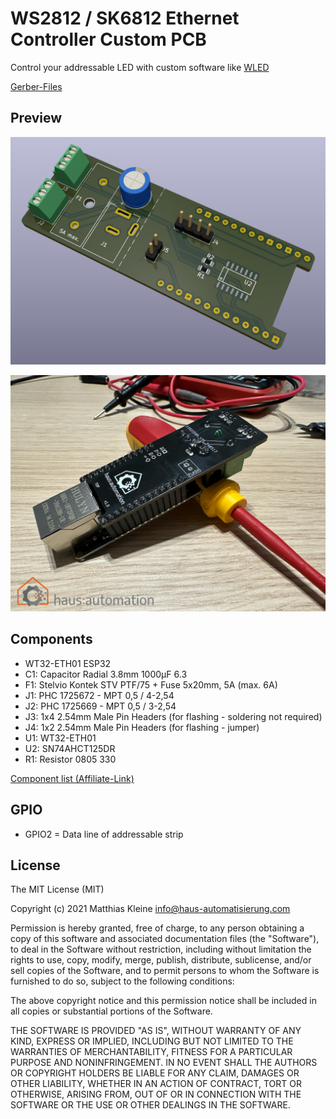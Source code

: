 # WS2812 / SK6812 Ethernet Controller Custom PCB

Control your addressable LED with custom software like [WLED](https://github.com/Aircoookie/WLED)

[Gerber-Files](https://github.com/klein0r/pcb-ws2812-ethernet-controller/releases)

## Preview

![PCB Preview](https://raw.githubusercontent.com/klein0r/pcb-ws2812-ethernet-controller/master/preview.png)

![PCB Photo](https://raw.githubusercontent.com/klein0r/pcb-ws2812-ethernet-controller/master/previewReal.jpg)

## Components

- WT32-ETH01 ESP32
- C1: Capacitor Radial 3.8mm 1000μF 6.3
- F1: Stelvio Kontek STV PTF/75 + Fuse 5x20mm, 5A (max. 6A)
- J1: PHC 1725672 - MPT 0,5 / 4-2,54
- J2: PHC 1725669 - MPT 0,5 / 3-2,54
- J3: 1x4 2.54mm Male Pin Headers (for flashing - soldering not required)
- J4: 1x2 2.54mm Male Pin Headers (for flashing - jumper)
- U1: WT32-ETH01
- U2: SN74AHCT125DR
- R1: Resistor 0805 330

[Component list (Affiliate-Link)](https://haus-auto.com/p/rei/ListeWS2812Eth)

## GPIO

- GPIO2 = Data line of addressable strip

## License

The MIT License (MIT)

Copyright (c) 2021 Matthias Kleine <info@haus-automatisierung.com>

Permission is hereby granted, free of charge, to any person obtaining a copy
of this software and associated documentation files (the "Software"), to deal
in the Software without restriction, including without limitation the rights
to use, copy, modify, merge, publish, distribute, sublicense, and/or sell
copies of the Software, and to permit persons to whom the Software is
furnished to do so, subject to the following conditions:

The above copyright notice and this permission notice shall be included in
all copies or substantial portions of the Software.

THE SOFTWARE IS PROVIDED "AS IS", WITHOUT WARRANTY OF ANY KIND, EXPRESS OR
IMPLIED, INCLUDING BUT NOT LIMITED TO THE WARRANTIES OF MERCHANTABILITY,
FITNESS FOR A PARTICULAR PURPOSE AND NONINFRINGEMENT. IN NO EVENT SHALL THE
AUTHORS OR COPYRIGHT HOLDERS BE LIABLE FOR ANY CLAIM, DAMAGES OR OTHER
LIABILITY, WHETHER IN AN ACTION OF CONTRACT, TORT OR OTHERWISE, ARISING FROM,
OUT OF OR IN CONNECTION WITH THE SOFTWARE OR THE USE OR OTHER DEALINGS IN
THE SOFTWARE.
